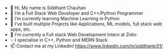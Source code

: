 - 👋 Hi, My name is Siddhant Chauhan
- 👀 I’m a Full Stack Web Developer and C++/Python Programmer
- 🌱 I’m currently learning Machine Learning in Python
- 🚀 I've built multiple Projects like Applications, ML models, full stack web apps, etc.
- 💼 I'm currently a Full stack Web Development Intern at Zidio
- 💡 I specialise in C++, Python and MERN Stack
- 📫 Contact me at my Linkedin! https://www.linkedin.com/in/siddhantc01/

<!---
SiddhantChauhan1/SiddhantChauhan1 is a ✨ special ✨ repository because its `README.md` (this file) appears on your GitHub profile.
You can click the Preview link to take a look at your changes.
--->
